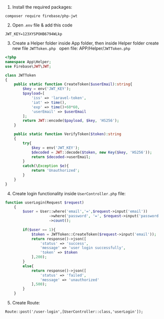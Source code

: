 1. Install the required packages:

```
composer require firebase/php-jwt
```

2. Open .`env` file & add this code

```
JWT_KEY=123XYSPOHB6794WLkp
```

3. Create a Helper folder inside App folder, then inside Helper folder create new file `JWTToken.php `
open file: APP/Helper/`JWTToken.php`

```php
<?php
namespace App\Helper;
use Firebase\JWT\JWT;

class JWTToken
{
    public static function CreateToken($userEmail):string{
        $key = env('JWT_KEY');
        $payload=[
            'iss' => 'laravel-token',
            'iat' => time(),
            'exp' => time()+60*60,
            'userEmail' => $userEmail
        ];
        return JWT::encode($payload, $key, 'HS256');
    }

    public static function VerifyToken($token):string
    {
        try{
            $key = env('JWT_KEY');
            $decoded = JWT::decode($token, new Key($key, 'HS256'));
            return $decoded->userEmail;
        }
        catch(\Exception $e){
            return 'Unauthorized';
        }
    }
}
```

4. Create login functionality inside `UserController.php` file:

```php
function userLogin(Request $request)
    {
        $user = User::where('email','=',$request->input('email'))
                    ->where('password', '=', $request->input('password'))
                    ->count();
                    
        if($user == 1){
            $token = JWTToken::CreateToken($request->input('email'));
            return response()->json([
                'status' => 'success',
                'message' => 'user login successfully',
                'token' => $token
            ],200);
        }
        else{
            return response()->json([
                'status' => 'failed',
                'message' => 'unauthorized'
            ],500);
        }
    }
```

5. Create Route:

```
Route::post('/user-login',[UserController::class,'userLogin']);
```